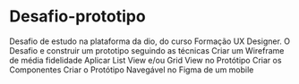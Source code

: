 # Desafio-prototipo
Desafio de estudo na plataforma da dio, do curso Formação UX Designer. O  Desafio e construir um prototipo seguindo as técnicas Criar um Wireframe de média fidelidade    Aplicar List View e/ou Grid View no Protótipo    Criar os Componentes   Criar o Protótipo Navegável no Figma   de um mobile 
